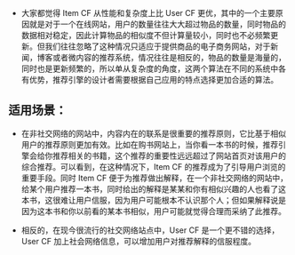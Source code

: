 * 大家都觉得 Item CF 从性能和复杂度上比 User CF 更优，其中的一个主要原因就是对于一个在线网站，用户的数量往往大大超过物品的数量，同时物品的数据相对稳定，因此计算物品的相似度不但计算量较小，同时也不必频繁更新。但我们往往忽略了这种情况只适应于提供商品的电子商务网站，对于新闻，博客或者微内容的推荐系统，情况往往是相反的，物品的数量是海量的，同时也是更新频繁的，所以单从复杂度的角度，这两个算法在不同的系统中各有优势，推荐引擎的设计者需要根据自己应用的特点选择更加合适的算法。

## 适用场景：

* 在非社交网络的网站中，内容内在的联系是很重要的推荐原则，它比基于相似用户的推荐原则更加有效。比如在购书网站上，当你看一本书的时候，推荐引擎会给你推荐相关的书籍，这个推荐的重要性远远超过了网站首页对该用户的综合推荐。可以看到，在这种情况下，Item CF 的推荐成为了引导用户浏览的重要手段。同时 Item CF 便于为推荐做出解释，在一个非社交网络的网站中，给某个用户推荐一本书，同时给出的解释是某某和你有相似兴趣的人也看了这本书，这很难让用户信服，因为用户可能根本不认识那个人；但如果解释说是因为这本书和你以前看的某本书相似，用户可能就觉得合理而采纳了此推荐。

* 相反的，在现今很流行的社交网络站点中，User CF 是一个更不错的选择，User CF 加上社会网络信息，可以增加用户对推荐解释的信服程度。